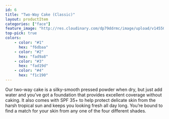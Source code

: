 ```yaml
---
id: 6
title: "Two-Way Cake (Classic)"
layout: productItem
categories: ["face"]
feature_image: "http://res.cloudinary.com/dp79ddrmc/image/upload/v1455006447/products/twoWayCakeClassic.jpg"
top-pick: true
colors:
    - color: "#1"
      hex: "f6dbaa"
    - color: "#2"
      hex: "fad9a8"
    - color: "#3"
      hex: "fad19d"
    - color: "#4"
      hex: "f1c190"
---
```

Our two-way cake is a silky-smooth pressed powder when dry, but just add water and you’ve got a foundation that provides excellent coverage without caking. It also comes with SPF 35+ to help protect delicate skin from the harsh tropical sun and keeps you looking fresh all day long. You’re bound to find a match for your skin from any one of the four different shades.